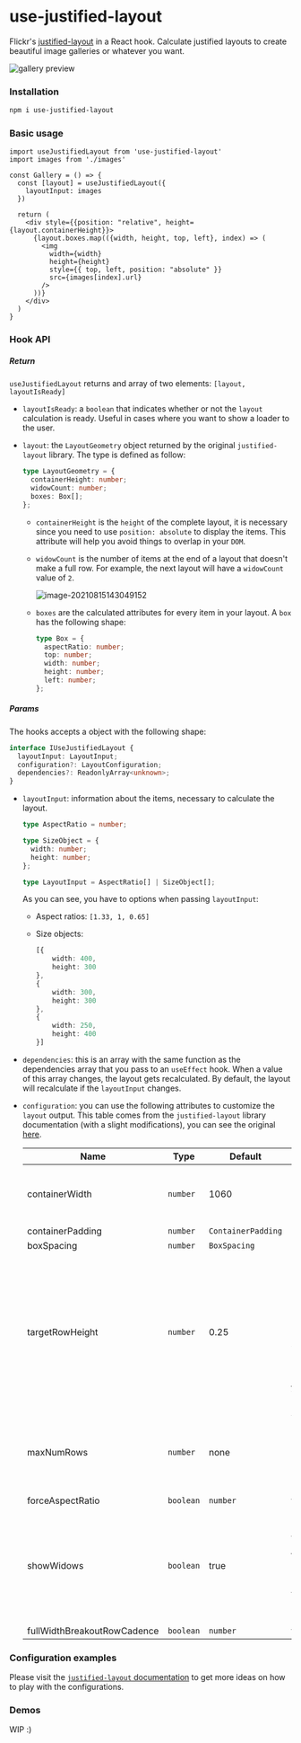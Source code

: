# use-justified-layout

Flickr's [justified-layout](https://github.com/flickr/justified-layout) in a React hook. Calculate justified layouts to create beautiful image galleries or whatever you want.

![gallery preview](https://i.ibb.co/p2KrGZv/chrome-jn-Ozj-QAx-X9.png)

### Installation

```sh
npm i use-justified-layout
```

### Basic usage

````tsx
import useJustifiedLayout from 'use-justified-layout'
import images from './images'

const Gallery = () => {
  const [layout] = useJustifiedLayout({
    layoutInput: images
  })
    
  return (
    <div style={{position: "relative", height={layout.containerHeight}}>
      {layout.boxes.map(({width, height, top, left}, index) => (
        <img
          width={width}
          height={height}
          style={{ top, left, position: "absolute" }}
          src={images[index].url}
        />
      ))}
    </div>
  )
}
````

### Hook API

##### Return

`useJustifiedLayout` returns and array of two elements: `[layout, layoutIsReady]`

- `layoutIsReady`: a `boolean` that indicates whether or not the `layout` calculation is ready. Useful in cases where you want to show a loader to the user.

- `layout`: the `LayoutGeometry` object returned by the original `justified-layout` library. The type is defined as follow:

  ````typescript
  type LayoutGeometry = {
    containerHeight: number;
    widowCount: number;
    boxes: Box[];
  };
  ````

  - `containerHeight` is the `height` of the complete layout, it is necessary since you need to use `position: absolute` to display the items. This attribute will help you avoid things to overlap in your `DOM`.

  - `widowCount` is the number of items at the end of a layout that doesn't make a full row. For example, the next layout will have a `widowCount` value of `2`.

    ![image-20210815143049152](https://i.ibb.co/xJp3m9k/chrome-Tm-WE9uk5hz.png)

  - `boxes` are the calculated attributes for every item in your layout. A `box` has the following shape:

    ````typescript
    type Box = {
      aspectRatio: number;
      top: number;
      width: number;
      height: number;
      left: number;
    };
    ````

##### Params

The hooks accepts a object with the following shape:

````typescript
interface IUseJustifiedLayout {
  layoutInput: LayoutInput;
  configuration?: LayoutConfiguration;
  dependencies?: ReadonlyArray<unknown>;
}
````

- `layoutInput`: information about the items, necessary to calculate the layout.

  ````typescript
  type AspectRatio = number;
  
  type SizeObject = {
    width: number;
    height: number;
  };
  
  type LayoutInput = AspectRatio[] | SizeObject[];
  ````

  As you can see, you have to options when passing `layoutInput`:

  - Aspect ratios: `[1.33, 1, 0.65]`

  - Size objects: 

    ````typescript
    [{
        width: 400,
        height: 300
    },
    {
        width: 300,
        height: 300
    },
    {
        width: 250,
        height: 400
    }]
    ````

- `dependencies`: this is an array with the same function as the dependencies array that you pass to an `useEffect` hook. When a value of this array changes, the layout gets recalculated. By default, the layout will recalculate if the `layoutInput` changes.

- `configuration`: you can use the following attributes to customize the `layout` output. This table comes from the `justified-layout` library documentation (with a slight modifications), you can see the original [here](https://flickr.github.io/justified-layout/).

  | Name                        | Type                         | Default | Description                                                  |
  | --------------------------- | ---------------------------- | ------- | ------------------------------------------------------------ |
  | containerWidth              | `number`                     | 1060    | The width that boxes will be contained within irrelevant of padding. |
  | containerPadding            | `number` |`ContainerPadding` | 10      | Provide a single integer to apply padding to all sides or provide an `ContainerPadding `object to apply individual values to each side, it has the following attributes: `right`, `left`, `top` and `bottom` |
  | boxSpacing                  | `number`| `BoxSpacing`       | 10      | Provide a single integer to apply spacing both horizontally and vertically or provide an `BoxSpacing` object to apply individual values to each axis, it has the following attributes: `horizontal` and `vertical` |
  | targetRowHeight             | `number`                     | 0.25    | How far row heights can stray from `targetRowHeight`. `0` would force rows to be the `targetRowHeight` exactly and would likely make it impossible to justify. The value must be between `0` and `1` |
  | maxNumRows                  | `number`                     | none    | Will stop adding rows at this number regardless of how many items still need to be laid out. |
  | forceAspectRatio            | `boolean` | `number`         | false   | Provide an aspect ratio here to return everything in that aspect ratio. Makes the values in your input array irrelevant. The length of the array remains relevant. |
  | showWidows                  | `boolean`                    | true    | By default we'll return items at the end of a justified layout even if they don't make a full row. If `false` they'll be omitted from the output. |
  | fullWidthBreakoutRowCadence | `boolean` | `number`         | false   | If you'd like to insert a full width box every `n` rows you can specify it with this parameter. The box on that row will ignore the `targetRowHeight`, make itself as wide as `containerWidth` - `containerPadding` and be as tall as its aspect ratio defines. It'll only happen if that item has an aspect ratio >= 1. Best to have a look at the examples to see what this does. |

### Configuration examples

Please visit the [`justified-layout` documentation](https://flickr.github.io/justified-layout/) to get more ideas on how to play with the configurations.

### Demos

WIP :)